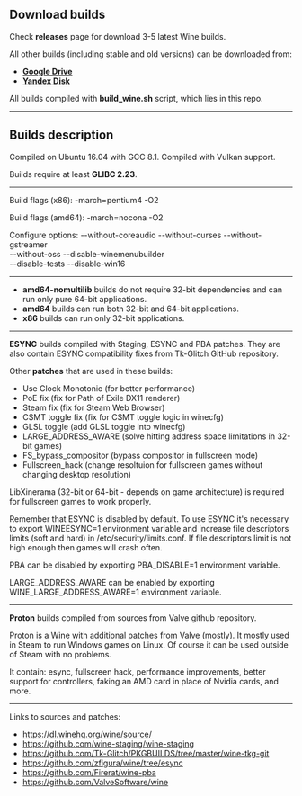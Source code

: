 ## Download builds

Check **releases** page for download 3-5 latest Wine builds.

All other builds (including stable and old versions) can be downloaded from: 
* **[Google Drive](https://drive.google.com/drive/folders/1HkgqEEdAkCSYUCRFN64GGFTLF7H_Q5Xr)** 
* **[Yandex Disk](https://yadi.sk/d/IrofgqFSqHsPu/wine_builds)**

All builds compiled with **build_wine.sh** script, which lies in this repo.

---

## Builds description

Compiled on Ubuntu 16.04 with GCC 8.1. Compiled with Vulkan support.

Builds require at least **GLIBC 2.23**.

---

Build flags (x86): -march=pentium4 -O2

Build flags (amd64): -march=nocona -O2

Configure options: --without-coreaudio --without-curses --without-gstreamer \
					--without-oss --disable-winemenubuilder \
					--disable-tests --disable-win16

---

* **amd64-nomultilib** builds do not require 32-bit dependencies and can
run only pure 64-bit applications.
* **amd64** builds can run both 32-bit and 64-bit applications.
* **x86** builds can run only 32-bit applications.

---

**ESYNC** builds compiled with Staging, ESYNC and PBA patches.
They are also contain ESYNC compatibility fixes from Tk-Glitch
GitHub repository.

Other **patches** that are used in these builds:

* Use Clock Monotonic		(for better performance)
* PoE fix			(fix for Path of Exile DX11 renderer)
* Steam fix			(fix for Steam Web Browser)
* CSMT toggle fix		(fix for CSMT toggle logic in winecfg)
* GLSL toggle			(add GLSL toggle into winecfg)
* LARGE_ADDRESS_AWARE		(solve hitting address space limitations in 32-bit games)
* FS_bypass_compositor		(bypass compositor in fullscreen mode)
* Fullscreen_hack		(change resoltuion for fullscreen games without changing desktop resolution)

LibXinerama (32-bit or 64-bit - depends on game architecture) is required
for fullscreen games to work properly.

Remember that ESYNC is disabled by default. To use ESYNC it's necessary to export
WINEESYNC=1 environment variable and increase file descriptors limits (soft and hard)
in /etc/security/limits.conf. If file descriptors limit is not high enough 
then games will crash often.

PBA can be disabled by exporting PBA_DISABLE=1 environment variable.

LARGE_ADDRESS_AWARE can be enabled by exporting WINE_LARGE_ADDRESS_AWARE=1
environment variable.

---

**Proton** builds compiled from sources from Valve github repository.

Proton is a Wine with additional patches from Valve (mostly). It mostly
used in Steam to run Windows games on Linux. Of course it can be used
outside of Steam with no problems.

It contain: esync, fullscreen hack, performance improvements,
better support for controllers, faking an AMD card in place of Nvidia
cards, and more.

---

Links to sources and patches:

* https://dl.winehq.org/wine/source/
* https://github.com/wine-staging/wine-staging
* https://github.com/Tk-Glitch/PKGBUILDS/tree/master/wine-tkg-git
* https://github.com/zfigura/wine/tree/esync
* https://github.com/Firerat/wine-pba
* https://github.com/ValveSoftware/wine
